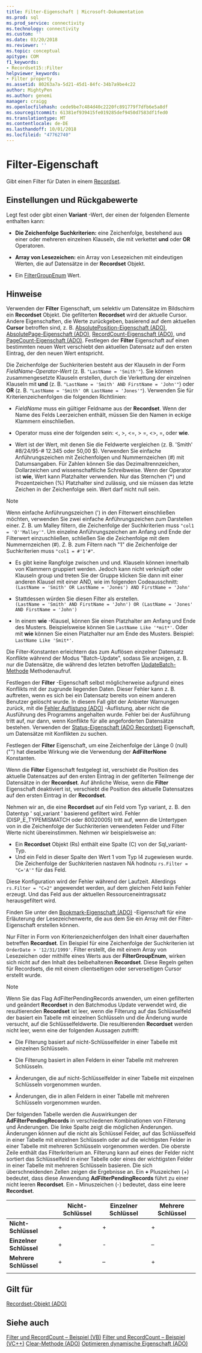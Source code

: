 ```yaml
---
title: Filter-Eigenschaft | Microsoft-Dokumentation
ms.prod: sql
ms.prod_service: connectivity
ms.technology: connectivity
ms.custom: ''
ms.date: 03/20/2018
ms.reviewer: ''
ms.topic: conceptual
apitype: COM
f1_keywords:
- Recordset15::Filter
helpviewer_keywords:
- Filter property
ms.assetid: 80263a7a-5d21-45d1-84fc-34b7a9be4c22
author: MightyPen
ms.author: genemi
manager: craigg
ms.openlocfilehash: cede9be7c484d40c2220fc891779f7dfb6e5a8df
ms.sourcegitcommit: 61381ef939415fe019285def9450d7583df1fed0
ms.translationtype: MT
ms.contentlocale: de-DE
ms.lasthandoff: 10/01/2018
ms.locfileid: "47762740"
---
```

# <a name="filter-property"></a>Filter-Eigenschaft
Gibt einen Filter für Daten in einem [Recordset](../../../ado/reference/ado-api/recordset-object-ado.md).  
  
## <a name="settings-and-return-values"></a>Einstellungen und Rückgabewerte

Legt fest oder gibt einen **Variant** -Wert, der einen der folgenden Elemente enthalten kann:  
  
-   **Die Zeichenfolge Suchkriterien:** eine Zeichenfolge, bestehend aus einer oder mehreren einzelnen Klauseln, die mit verkettet **und** oder **OR** Operatoren.  
  
-   **Array von Lesezeichen:** ein Array von Lesezeichen mit eindeutigen Werten, die auf Datensätze in der **Recordset** Objekt.  
  
-   Ein [FilterGroupEnum](../../../ado/reference/ado-api/filtergroupenum.md) Wert.  
  
## <a name="remarks"></a>Hinweise

Verwenden der **Filter** Eigenschaft, um selektiv um Datensätze im Bildschirm ein **Recordset** Objekt. Die gefilterten **Recordset** wird der aktuelle Cursor. Andere Eigenschaften, die Werte zurückgeben, basierend auf dem aktuellen **Cursor** betroffen sind, z. B. [AbsolutePosition-Eigenschaft (ADO)](../../../ado/reference/ado-api/absoluteposition-property-ado.md), [AbsolutePage-Eigenschaft (ADO)](../../../ado/reference/ado-api/absolutepage-property-ado.md), [ RecordCount-Eigenschaft (ADO)](../../../ado/reference/ado-api/recordcount-property-ado.md), und [PageCount-Eigenschaft (ADO)](../../../ado/reference/ado-api/pagecount-property-ado.md). Festlegen der **Filter** Eigenschaft auf einen bestimmten neuen Wert verschiebt den aktuellen Datensatz auf den ersten Eintrag, der den neuen Wert entspricht.
  
Die Zeichenfolge der Suchkriterien besteht aus der Klauseln in der Form *FieldName-Operator-Wert* (z. B. `"LastName = 'Smith'"`). Sie können zusammengesetzte Klauseln erstellen, durch die Verkettung der einzelnen Klauseln mit **und** (z. B. `"LastName = 'Smith' AND FirstName = 'John'"`) oder **OR** (z. B. `"LastName = 'Smith' OR LastName = 'Jones'"`). Verwenden Sie für Kriterienzeichenfolgen die folgenden Richtlinien:

-   *FieldName* muss ein gültiger Feldname aus der **Recordset**. Wenn der Name des Felds Leerzeichen enthält, müssen Sie den Namen in eckige Klammern einschließen.  
  
-   Operator muss eine der folgenden sein: \<, >, \<=, > =, <>, =, oder **wie**.  
  
-   Wert ist der Wert, mit denen Sie die Feldwerte vergleichen (z. B. 'Smith' #8/24/95-# 12.345 oder 50,00 $). Verwenden Sie einfache Anführungszeichen mit Zeichenfolgen und Nummernzeichen (#) mit Datumsangaben. Für Zahlen können Sie das Dezimaltrennzeichen, Dollarzeichen und wissenschaftliche Schreibweise. Wenn der Operator ist **wie**, Wert kann Platzhalter verwenden. Nur das Sternchen (*) und Prozentzeichen (%) Platzhalter sind zulässig, und sie müssen das letzte Zeichen in der Zeichenfolge sein. Wert darf nicht null sein.  
  
> [!NOTE]
>  Wenn einfache Anführungszeichen (') in den Filterwert einschließen möchten, verwenden Sie zwei einfache Anführungszeichen zum Darstellen einer. Z. B. um Malley filtern, die Zeichenfolge der Suchkriterien muss `"col1 = 'O''Malley'"`. Um einzelne Anführungszeichen am Anfang und Ende der Filterwert einzuschließen, schließen Sie die Zeichenfolge mit dem Nummernzeichen (#). Z. B. zum Filtern nach "1" die Zeichenfolge der Suchkriterien muss `"col1 = #'1'#"`.  
  
-   Es gibt keine Rangfolge zwischen und und. Klauseln können innerhalb von Klammern gruppiert werden. Jedoch kann nicht verknüpft oder Klauseln group und treten Sie der Gruppe klicken Sie dann mit einer anderen Klausel mit einer AND, wie im folgenden Codeausschnitt:  
 `(LastName = 'Smith' OR LastName = 'Jones') AND FirstName = 'John'`  
  
-   Stattdessen würden Sie diesen Filter als erstellen.  
 `(LastName = 'Smith' AND FirstName = 'John') OR (LastName = 'Jones' AND FirstName = 'John')`  
  
-   In einem **wie** -Klausel, können Sie einen Platzhalter am Anfang und Ende des Musters. Beispielsweise können Sie `LastName Like '*mit*'`. Oder mit **wie** können Sie einen Platzhalter nur am Ende des Musters. Beispiel: `LastName Like 'Smit*'`.  
  
 Die Filter-Konstanten erleichtern das zum Auflösen einzelner Datensatz Konflikte während der Modus "Batch-Update", sodass Sie anzeigen, z. B. nur die Datensätze, die während des letzten betroffen [UpdateBatch-Methode](../../../ado/reference/ado-api/updatebatch-method.md) Methodenaufruf.  
  
Festlegen der **Filter** -Eigenschaft selbst möglicherweise aufgrund eines Konflikts mit der zugrunde liegenden Daten. Dieser Fehler kann z. B. auftreten, wenn es sich bei ein Datensatz bereits von einem anderen Benutzer gelöscht wurde. In diesem Fall gibt der Anbieter Warnungen zurück, mit die [Fehler Auflistung (ADO)](../../../ado/reference/ado-api/errors-collection-ado.md) -Auflistung, aber nicht die Ausführung des Programms angehalten wurde. Fehler bei der Ausführung tritt auf, nur dann, wenn Konflikte für alle angeforderten Datensätze bestehen. Verwenden der [Status-Eigenschaft (ADO Recordset)](../../../ado/reference/ado-api/status-property-ado-recordset.md) Eigenschaft, um Datensätze mit Konflikten zu suchen.  
  
Festlegen der **Filter** Eigenschaft, um eine Zeichenfolge der Länge 0 (null) ("") hat dieselbe Wirkung wie die Verwendung der **AdFilterNone** Konstanten.
  
Wenn die **Filter** Eigenschaft festgelegt ist, verschiebt die Position des aktuelle Datensatzes auf den ersten Eintrag in der gefilterten Teilmenge der Datensätze in der **Recordset**. Auf ähnliche Weise, wenn die **Filter** Eigenschaft deaktiviert ist, verschiebt die Position des aktuelle Datensatzes auf den ersten Eintrag in der **Recordset**.

Nehmen wir an, die eine **Recordset** auf ein Feld vom Typ variant, z. B. den Datentyp ' sql_variant ' basierend gefiltert wird. Fehler (DISP_E_TYPEMISMATCH oder 80020005) tritt auf, wenn die Untertypen von in die Zeichenfolge der Suchkriterien verwendeten Felder und Filter Werte nicht übereinstimmen. Nehmen wir beispielsweise an:

- Ein **Recordset** Objekt (Rs) enthält eine Spalte (C) von der Sql_variant-Typ.
- Und ein Feld in dieser Spalte den Wert 1 vom Typ I4 zugewiesen wurde. Die Zeichenfolge der Suchkriterien nastaven NA hodnotu `rs.Filter = "C='A'"` für das Feld.

Diese Konfiguration wird der Fehler während der Laufzeit. Allerdings `rs.Filter = "C=2"` angewendet werden, auf dem gleichen Feld kein Fehler erzeugt. Und das Feld aus der aktuellen Ressourceneintragssatz herausgefiltert wird.

Finden Sie unter den [Bookmark-Eigenschaft (ADO)](../../../ado/reference/ado-api/bookmark-property-ado.md) -Eigenschaft für eine Erläuterung der Lesezeichenwerte, die aus dem Sie ein Array mit der Filter-Eigenschaft erstellen können.

Nur Filter in Form von Kriterienzeichenfolgen den Inhalt einer dauerhaften betreffen **Recordset**. Ein Beispiel für eine Zeichenfolge der Suchkriterien ist `OrderDate > '12/31/1999'`. Filter erstellt, die mit einem Array von Lesezeichen oder mithilfe eines Werts aus der **FilterGroupEnum**, wirken sich nicht auf den Inhalt des beibehaltenen **Recordset**. Diese Regeln gelten für Recordsets, die mit einem clientseitigen oder serverseitigen Cursor erstellt wurde.
  
> [!NOTE]
>  Wenn Sie das Flag AdFilterPendingRecords anwenden, um einen gefilterten und geändert **Recordset** in den Batchmodus Update verwendet wird, die resultierenden **Recordset** ist leer, wenn die Filterung auf das Schlüsselfeld der basiert ein Tabelle mit einzelnen Schlüsseln und die Änderung wurde versucht, auf die Schlüsselfeldwerte. Die resultierenden **Recordset** werden nicht leer, wenn eine der folgenden Aussagen zutrifft:  
  
-   Die Filterung basiert auf nicht-Schlüsselfelder in einer Tabelle mit einzelnen Schlüsseln.  
  
-   Die Filterung basiert in allen Feldern in einer Tabelle mit mehreren Schlüsseln.  
  
-   Änderungen, die auf nicht-Schlüsselfelder in einer Tabelle mit einzelnen Schlüsseln vorgenommen wurden.  
  
-   Änderungen, die in allen Feldern in einer Tabelle mit mehreren Schlüsseln vorgenommen wurden.  
  
Der folgenden Tabelle werden die Auswirkungen der **AdFilterPendingRecords** in verschiedenen Kombinationen von Filterung und Änderungen. Die linke Spalte zeigt die möglichen Änderungen. Änderungen können auf die nicht als Schlüssel Felder, auf das Schlüsselfeld in einer Tabelle mit einzelnen Schlüsseln oder auf die wichtigsten Felder in einer Tabelle mit mehreren Schlüsseln vorgenommen werden. Die oberste Zeile enthält das Filterkriterium an. Filterung kann auf eines der Felder nicht sortiert das Schlüsselfeld in einer Tabelle oder eines der wichtigsten Felder in einer Tabelle mit mehreren Schlüsseln basieren. Die sich überschneidenden Zellen zeigen die Ergebnisse an. Ein **+** Pluszeichen (+) bedeutet, dass diese Anwendung **AdFilterPendingRecords** führt zu einer nicht leeren **Recordset**. Ein **-** Minuszeichen (-) bedeutet, dass eine leere **Recordset**.  
  
||Nicht-Schlüssel|Einzelner Schlüssel|Mehrere Schlüssel|
|-|--------------|----------------|-------------------|
|**Nicht-Schlüssel**|+|+|+|
|**Einzelner Schlüssel**|+|-|–|
|**Mehrere Schlüssel**|+|–|+|
|||||
  
## <a name="applies-to"></a>Gilt für

[Recordset-Objekt (ADO)](../../../ado/reference/ado-api/recordset-object-ado.md)  
  
## <a name="see-also"></a>Siehe auch

[Filter und RecordCount – Beispiel (VB)](../../../ado/reference/ado-api/filter-and-recordcount-properties-example-vb.md)
[Filter und RecordCount – Beispiel (VC++)](../../../ado/reference/ado-api/filter-and-recordcount-properties-example-vc.md)
[Clear-Methode (ADO)](../../../ado/reference/ado-api/clear-method-ado.md) 
 [Optimieren dynamische Eigenschaft (ADO)](../../../ado/reference/ado-api/optimize-property-dynamic-ado.md)
